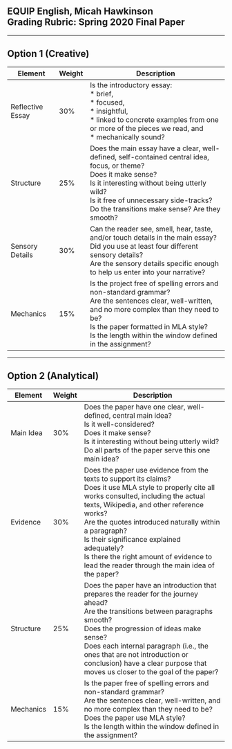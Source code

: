EQUIP English, Micah Hawkinson<br>Grading Rubric: Spring 2020 Final Paper
---
---

Option 1 (Creative)
---

| Element |	Weight |	Description |
| --- | --- | --- |
| Reflective Essay | 30% | Is the introductory essay: <br>* brief, <br>* focused, <br>* insightful, <br>* linked to concrete examples from one or more of the pieces we read, and <br> * mechanically sound? |
| Structure |	25%	| Does the main essay have a clear, well-defined, self-contained central idea, focus, or theme? <br>Does it make sense? <br> Is it interesting without being utterly wild? <br> Is it free of unnecessary side-tracks? <br>Do the transitions make sense? Are they smooth? |
| Sensory Details | 30% | Can the reader see, smell, hear, taste, and/or touch details in the main essay? <br> Did you use at least four different sensory details? <br> Are the sensory details specific enough to help us enter into your narrative? |
| Mechanics | 15% | Is the project free of spelling errors and non-standard grammar? <br> Are the sentences clear, well-written, and no more complex than they need to be? <br> Is the paper formatted in MLA style? <br> Is the length within the window defined in the assignment? |

---

Option 2 (Analytical)
---

| Element |	Weight |	Description |
| --- | --- | --- |
| Main Idea |	30%	| Does the paper have one clear, well-defined, central main idea?<br>Is it well-considered? <br>Does it make sense? <br> Is it interesting without being utterly wild? <br> Do all parts of the paper serve this one main idea? |
| Evidence | 30% | Does the paper use evidence from the texts to support its claims? <br> Does it use MLA style to properly cite all works consulted, including the actual texts, Wikipedia, and other reference works?<br> Are the quotes introduced naturally within a paragraph? <br>Is their significance explained adequately? <br> Is there the right amount of evidence to lead the reader through the main idea of the paper?|
|Structure | 25% | Does the paper have an introduction that prepares the reader for the journey ahead? <br> Are the transitions between paragraphs smooth? <br> Does the progression of ideas make sense? <br> Does each internal paragraph (i.e., the ones that are not introduction or conclusion) have a clear purpose that moves us closer to the goal of the paper? |
| Mechanics | 15% | Is the paper free of spelling errors and non-standard grammar? <br> Are the sentences clear, well-written, and no more complex than they need to be? <br> Does the paper use MLA style? <br> Is the length within the window defined in the assignment? |